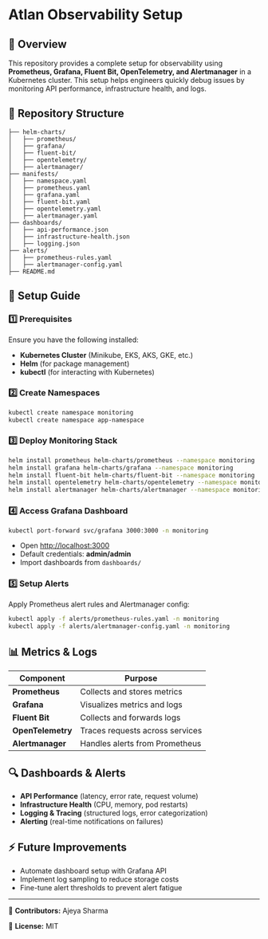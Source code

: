 # Atlan Observability Setup

## 📌 Overview
This repository provides a complete setup for observability using **Prometheus, Grafana, Fluent Bit, OpenTelemetry, and Alertmanager** in a Kubernetes cluster. This setup helps engineers quickly debug issues by monitoring API performance, infrastructure health, and logs.

## 📂 Repository Structure
```
├── helm-charts/
│   ├── prometheus/
│   ├── grafana/
│   ├── fluent-bit/
│   ├── opentelemetry/
│   ├── alertmanager/
├── manifests/
│   ├── namespace.yaml
│   ├── prometheus.yaml
│   ├── grafana.yaml
│   ├── fluent-bit.yaml
│   ├── opentelemetry.yaml
│   ├── alertmanager.yaml
├── dashboards/
│   ├── api-performance.json
│   ├── infrastructure-health.json
│   ├── logging.json
├── alerts/
│   ├── prometheus-rules.yaml
│   ├── alertmanager-config.yaml
├── README.md
```

## 🚀 Setup Guide
### 1️⃣ Prerequisites
Ensure you have the following installed:
- **Kubernetes Cluster** (Minikube, EKS, AKS, GKE, etc.)
- **Helm** (for package management)
- **kubectl** (for interacting with Kubernetes)

### 2️⃣ Create Namespaces
```bash
kubectl create namespace monitoring
kubectl create namespace app-namespace
```

### 3️⃣ Deploy Monitoring Stack
```bash
helm install prometheus helm-charts/prometheus --namespace monitoring
helm install grafana helm-charts/grafana --namespace monitoring
helm install fluent-bit helm-charts/fluent-bit --namespace monitoring
helm install opentelemetry helm-charts/opentelemetry --namespace monitoring
helm install alertmanager helm-charts/alertmanager --namespace monitoring
```

### 4️⃣ Access Grafana Dashboard
```bash
kubectl port-forward svc/grafana 3000:3000 -n monitoring
```
- Open [http://localhost:3000](http://localhost:3000)
- Default credentials: **admin/admin**
- Import dashboards from `dashboards/`

### 5️⃣ Setup Alerts
Apply Prometheus alert rules and Alertmanager config:
```bash
kubectl apply -f alerts/prometheus-rules.yaml -n monitoring
kubectl apply -f alerts/alertmanager-config.yaml -n monitoring
```

## 📊 Metrics & Logs
| **Component**    | **Purpose** |
|-----------------|-------------|
| **Prometheus**  | Collects and stores metrics |
| **Grafana**     | Visualizes metrics and logs |
| **Fluent Bit**  | Collects and forwards logs |
| **OpenTelemetry** | Traces requests across services |
| **Alertmanager** | Handles alerts from Prometheus |

## 🔍 Dashboards & Alerts
- **API Performance** (latency, error rate, request volume)
- **Infrastructure Health** (CPU, memory, pod restarts)
- **Logging & Tracing** (structured logs, error categorization)
- **Alerting** (real-time notifications on failures)

## ⚡ Future Improvements
- Automate dashboard setup with Grafana API
- Implement log sampling to reduce storage costs
- Fine-tune alert thresholds to prevent alert fatigue

---
🎯 **Contributors:** Ajeya Sharma

🔗 **License:** MIT
